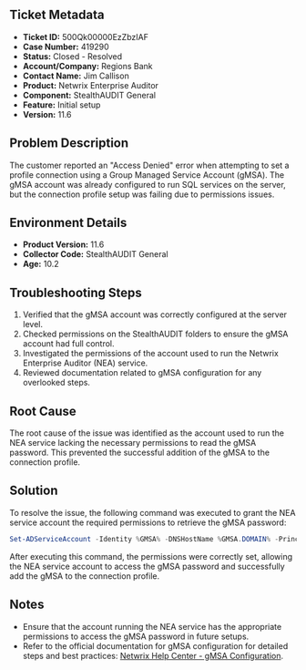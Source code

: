 ## Ticket Metadata
- **Ticket ID:** 500Qk00000EzZbzIAF
- **Case Number:** 419290
- **Status:** Closed - Resolved
- **Account/Company:** Regions Bank
- **Contact Name:** Jim Callison
- **Product:** Netwrix Enterprise Auditor
- **Component:** StealthAUDIT General
- **Feature:** Initial setup
- **Version:** 11.6

## Problem Description
The customer reported an "Access Denied" error when attempting to set a profile connection using a Group Managed Service Account (gMSA). The gMSA account was already configured to run SQL services on the server, but the connection profile setup was failing due to permissions issues.

## Environment Details
- **Product Version:** 11.6
- **Collector Code:** StealthAUDIT General
- **Age:** 10.2

## Troubleshooting Steps
1. Verified that the gMSA account was correctly configured at the server level.
2. Checked permissions on the StealthAUDIT folders to ensure the gMSA account had full control.
3. Investigated the permissions of the account used to run the Netwrix Enterprise Auditor (NEA) service.
4. Reviewed documentation related to gMSA configuration for any overlooked steps.

## Root Cause
The root cause of the issue was identified as the account used to run the NEA service lacking the necessary permissions to read the gMSA password. This prevented the successful addition of the gMSA to the connection profile.

## Solution
To resolve the issue, the following command was executed to grant the NEA service account the required permissions to retrieve the gMSA password:

```powershell
Set-ADServiceAccount -Identity %GMSA% -DNSHostName %GMSA.DOMAIN% -PrincipalsAllowedToRetrieveManagedPassword %NEA SERVER%$, %ADMIN ACCOUNT%
```

After executing this command, the permissions were correctly set, allowing the NEA service account to access the gMSA password and successfully add the gMSA to the connection profile.

## Notes
- Ensure that the account running the NEA service has the appropriate permissions to access the gMSA password in future setups.
- Refer to the official documentation for gMSA configuration for detailed steps and best practices: [Netwrix Help Center - gMSA Configuration](https://helpcenter.netwrix.com/bundle/StealthAUDIT_11.5/page/Content/StealthAUDIT/Chapters/03.Global_Settings/Custom_Credentials/gMSA_Configuration.htm).
